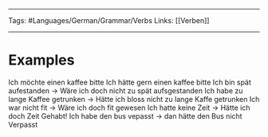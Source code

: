 ___
Tags: #Languages/German/Grammar/Verbs 
Links: [[Verben]]
___

# Examples
Ich möchte einen kaffee bitte
Ich hätte gern einen kaffee bitte
Ich bin spät aufestanden -> Wäre ich doch nicht zu spät aufsgestanden
Ich habe zu lange Kaffee getrunken -> Hätte ich bloss nicht zu lange Kaffe getrunken
Ich war nicht fit -> Wäre ich doch fit gewesen
Ich hatte keine  Zeit -> Hätte ich doch Zeit Gehabt!
Ich habe den bus vepasst -> dan hätte den Bus nicht Verpasst